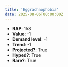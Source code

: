 ```yaml
---
title: 'Eggrachnophobia'
date: 2025-08-06T00:00:00Z
---
```

- **RAP**: 158
- **Value**: -1
- **Demand level**: -1
- **Trend**: -1
- **Projected?**: True
- **Hyped?**: True
- **Rare?**: True
